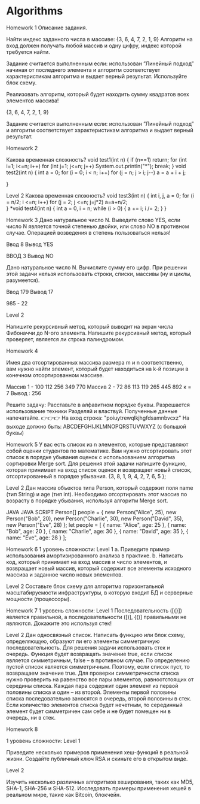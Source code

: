 # Algorithms
Homework 1
Описание задания.

Найти индекс заданного числа в массиве: {3, 6, 4, 7, 2, 1, 9}
Алгоритм на вход должен получать любой массив и одну цифру, индекс которой требуется найти.

Задание считается выполненным если: использован ”Линейный подход” начиная от последнего элемента и алгоритм соответствует характеристикам алгоритма и выдает верный результат. Используйте блок схему.

Реализовать алгоритм, который будет находить сумму квадратов всех элементов массива!

{3, 6, 4, 7, 2, 1, 9}


Задание считается выполненным если: использован ”Линейный подход” и алгоритм соответствует характеристикам алгоритма и выдает верный результат.

Homework 2

​​Какова временная сложность? 
 void test1(int n)
{
   if (n==1)
      return;
   for (int i=1; i<=n; i++)
       for (int j=1; j<=n; j++)
           System.out.println("*");
           break;
}
void test2(int n)
{
   int a = 0;
   for (i = 0; i < n; i++)
      for (j = n; j > i; j--)
          a = a + i + j;

}

Level 2
​​Какова временная сложность?
void test3(int n)
{
   int i, j, a = 0;
   for (i = n/2; i <=n; i++)
      for (j = 2; j <=n; j=j*2)
          a=a+n/2;   
}
*void test4(int n)
{
   int a = 0, i = n;
   while (i > 0) {
      a += i;
      i /= 2;
   }
}

Homework 3
Дано натуральное число N. Выведите слово YES, если число N является точной степенью двойки, или слово NO в противном случае.
Операцией возведения в степень пользоваться нельзя!


Ввод 8
Вывод YES


ВВОД 3
Вывод NO


Дано натуральное число N. Вычислите сумму его цифр.
При решении этой задачи нельзя использовать строки, списки, массивы (ну и циклы, разумеется).


Ввод 179
Вывод 17


985 - 22


Level 2


Напишите рекурсивный метод, который выводит на экран числа Фибоначчи до N-ого элемента.
Напишите рекурсивный метод, который проверяет, является ли строка палиндромом.

Homework 4

Имея два отсортированных массива размера m и n соответственно, вам нужно найти элемент, который будет находиться на k-й позиции в конечном отсортированном массиве.


Массив 1 - 100 112 256 349 770
Массив 2 - 72 86 113 119 265 445 892
к = 7
Вывод : 256


Решите задачу: Расставьте в алфавитном порядке буквы. Разрешается использование техники Разделяй и властвуй. Полученные данные напечатайте.
👉👉👉  На вход строка: "poiuytrewqlkjhgfdsamnbvcxz"
На выходе должно быть: ABCDEFGHIJKLMNOPQRSTUVWXYZ (с большой буквы)


Homework 5
У вас есть список из n элементов, которые представляют собой оценки студентов по математике. Вам нужно отсортировать этот список в порядке убывания оценок с использованием алгоритма сортировки Merge sort.
Для решения этой задачи напишите функцию, которая принимает на вход список оценок и возвращает новый список, отсортированный в порядке убывания.
{3, 8, 1, 9, 4, 2, 7, 6, 5 };

Level 2
Дан массив объектов типа Person, который содержит поля name (тип String) и age (тип int). Необходимо отсортировать этот массив по возрасту в порядке убывания, используя алгоритм Merge sort.


JAVA
JAVA SCRIPT
Person[] people = {
    new Person("Alice", 25),
    new Person("Bob", 20),
    new Person("Charlie", 30),
    new Person("David", 35),
    new Person("Eve", 28)
};
let people = [
    { name: "Alice", age: 25 },
    { name: "Bob", age: 20 },
    { name: "Charlie", age: 30 },
    { name: "David", age: 35 },
    { name: "Eve", age: 28 }
];


Homework 6
 1 уровень сложности: Level 1
а. Приведите пример использования амортизированного анализа в практике.
b. Написать код, который принимает на вход массив и число элементов, и возвращает новый массив, который содержит все элементы исходного массива и заданное число новых элементов.

Level 2
Составьте блок схему для алгоритма горизонтальной масштабируемости инфраструктуры, в которую входит БД и серверные мощности (процессоры).

Homework 7
 1 уровень сложности: Level 1
Последовательность ([{}]) является правильной, а последовательности ([)], {()] правильными не являются. Докажите это используя стек!

Level 2
Дан односвязный список. Написать функцию или блок схему, определяющую, образуют ли его элементы симметричную последовательность. Для решения задачи использовать стек и очередь. Функция будет возвращать значение true, если список является симметричным, false – в противном случае.
По определению пустой список является симметричным. Поэтому, если список пуст, то возвращаем значение true. Для проверки симметричности списка нужно проверить на равенство все пары элементов, равноотстоящих от середины списка. Каждая пара содержит один элемент из первой половины списка и один – из второй. Элементы первой половины списка последовательно заносятся в очередь, второй половины в стек. Если количество элементов списка будет нечетным, то серединный элемент будет симметричен сам себе и не будет помещен ни в очередь, ни в стек.

Homework 8

 1 уровень сложности: Level 1

Приведите несколько примеров применения хеш-функций в реальной жизни.
Создайте публичный ключ RSA и скиньте его в открытом виде.


Level 2


Изучить несколько различных алгоритмов хеширования, таких как MD5, SHA-1, SHA-256 и SHA-512. Исследовать примеры применения хешей в реальном мире, такие как Bitcoin, блокчейн.


